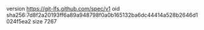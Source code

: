 version https://git-lfs.github.com/spec/v1
oid sha256:7d8f2a20193ff6a89a948798f0a0b165132ba6dc44414a528b2646d1024f5ea2
size 7267

